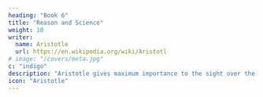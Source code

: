 ```yaml
---
heading: "Book 6"
title: "Reason and Science"
weight: 10
writer:
  name: Aristotle
  url: https://en.wikipedia.org/wiki/Aristotl
# image: "/covers/meta.jpg"
c: "indigo"
description: "Aristotle gives maximum importance to the sight over the other senses"
icon: "Aristotle"
---
```

